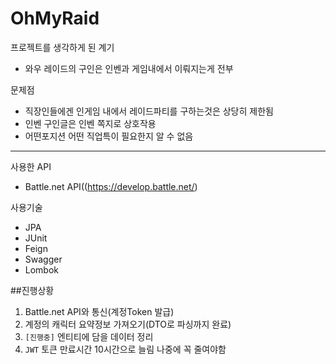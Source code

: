 # OhMyRaid
프로젝트를 생각하게 된 계기
- 와우 레이드의 구인은 인벤과 게임내에서 이뤄지는게 전부

문제점
- 직장인들에겐 인게임 내에서 레이드파티를 구하는것은 상당히 제한됨
- 인벤 구인글은 인벤 쪽지로 상호작용
- 어떤포지션 어떤 직업특이  필요한지 알 수 없음

---

사용한 API
- Battle.net API((https://develop.battle.net/)

사용기술
- JPA
- JUnit
- Feign
- Swagger
- Lombok

##진행상황
1. Battle.net API와 통신(계정Token 발급)
2. 계정의 캐릭터 요약정보 가져오기(DTO로 파싱까지 완료)
3. `[진행중]` 엔티티에 담을 데이터 정리
4. `JWT` 토큰 만료시간 10시간으로 늘림 나중에 꼭 줄여야함